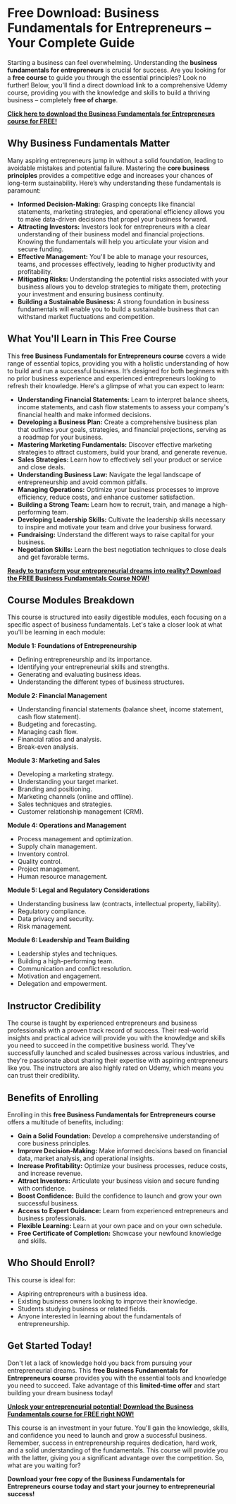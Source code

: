 # Free Download: Business Fundamentals for Entrepreneurs – Your Complete Guide

Starting a business can feel overwhelming. Understanding the **business fundamentals for entrepreneurs** is crucial for success. Are you looking for a **free course** to guide you through the essential principles? Look no further! Below, you'll find a direct download link to a comprehensive Udemy course, providing you with the knowledge and skills to build a thriving business – completely **free of charge**.

[**Click here to download the Business Fundamentals for Entrepreneurs course for FREE!**](https://udemywork.com/business-fundamentals-for-entrepreneurs)

## Why Business Fundamentals Matter

Many aspiring entrepreneurs jump in without a solid foundation, leading to avoidable mistakes and potential failure. Mastering the **core business principles** provides a competitive edge and increases your chances of long-term sustainability. Here’s why understanding these fundamentals is paramount:

*   **Informed Decision-Making:** Grasping concepts like financial statements, marketing strategies, and operational efficiency allows you to make data-driven decisions that propel your business forward.
*   **Attracting Investors:** Investors look for entrepreneurs with a clear understanding of their business model and financial projections. Knowing the fundamentals will help you articulate your vision and secure funding.
*   **Effective Management:** You'll be able to manage your resources, teams, and processes effectively, leading to higher productivity and profitability.
*   **Mitigating Risks:** Understanding the potential risks associated with your business allows you to develop strategies to mitigate them, protecting your investment and ensuring business continuity.
*   **Building a Sustainable Business:** A strong foundation in business fundamentals will enable you to build a sustainable business that can withstand market fluctuations and competition.

## What You'll Learn in This Free Course

This **free Business Fundamentals for Entrepreneurs course** covers a wide range of essential topics, providing you with a holistic understanding of how to build and run a successful business. It’s designed for both beginners with no prior business experience and experienced entrepreneurs looking to refresh their knowledge. Here's a glimpse of what you can expect to learn:

*   **Understanding Financial Statements:** Learn to interpret balance sheets, income statements, and cash flow statements to assess your company's financial health and make informed decisions.
*   **Developing a Business Plan:** Create a comprehensive business plan that outlines your goals, strategies, and financial projections, serving as a roadmap for your business.
*   **Mastering Marketing Fundamentals:** Discover effective marketing strategies to attract customers, build your brand, and generate revenue.
*   **Sales Strategies:** Learn how to effectively sell your product or service and close deals.
*   **Understanding Business Law:** Navigate the legal landscape of entrepreneurship and avoid common pitfalls.
*   **Managing Operations:** Optimize your business processes to improve efficiency, reduce costs, and enhance customer satisfaction.
*   **Building a Strong Team:** Learn how to recruit, train, and manage a high-performing team.
*   **Developing Leadership Skills:** Cultivate the leadership skills necessary to inspire and motivate your team and drive your business forward.
*   **Fundraising:** Understand the different ways to raise capital for your business.
*   **Negotiation Skills:** Learn the best negotiation techniques to close deals and get favorable terms.

[**Ready to transform your entrepreneurial dreams into reality? Download the FREE Business Fundamentals Course NOW!**](https://udemywork.com/business-fundamentals-for-entrepreneurs)

## Course Modules Breakdown

This course is structured into easily digestible modules, each focusing on a specific aspect of business fundamentals. Let's take a closer look at what you'll be learning in each module:

**Module 1: Foundations of Entrepreneurship**

*   Defining entrepreneurship and its importance.
*   Identifying your entrepreneurial skills and strengths.
*   Generating and evaluating business ideas.
*   Understanding the different types of business structures.

**Module 2: Financial Management**

*   Understanding financial statements (balance sheet, income statement, cash flow statement).
*   Budgeting and forecasting.
*   Managing cash flow.
*   Financial ratios and analysis.
*   Break-even analysis.

**Module 3: Marketing and Sales**

*   Developing a marketing strategy.
*   Understanding your target market.
*   Branding and positioning.
*   Marketing channels (online and offline).
*   Sales techniques and strategies.
*   Customer relationship management (CRM).

**Module 4: Operations and Management**

*   Process management and optimization.
*   Supply chain management.
*   Inventory control.
*   Quality control.
*   Project management.
*   Human resource management.

**Module 5: Legal and Regulatory Considerations**

*   Understanding business law (contracts, intellectual property, liability).
*   Regulatory compliance.
*   Data privacy and security.
*   Risk management.

**Module 6: Leadership and Team Building**

*   Leadership styles and techniques.
*   Building a high-performing team.
*   Communication and conflict resolution.
*   Motivation and engagement.
*   Delegation and empowerment.

## Instructor Credibility

The course is taught by experienced entrepreneurs and business professionals with a proven track record of success. Their real-world insights and practical advice will provide you with the knowledge and skills you need to succeed in the competitive business world. They've successfully launched and scaled businesses across various industries, and they're passionate about sharing their expertise with aspiring entrepreneurs like you. The instructors are also highly rated on Udemy, which means you can trust their credibility.

## Benefits of Enrolling

Enrolling in this **free Business Fundamentals for Entrepreneurs course** offers a multitude of benefits, including:

*   **Gain a Solid Foundation:** Develop a comprehensive understanding of core business principles.
*   **Improve Decision-Making:** Make informed decisions based on financial data, market analysis, and operational insights.
*   **Increase Profitability:** Optimize your business processes, reduce costs, and increase revenue.
*   **Attract Investors:** Articulate your business vision and secure funding with confidence.
*   **Boost Confidence:** Build the confidence to launch and grow your own successful business.
*   **Access to Expert Guidance:** Learn from experienced entrepreneurs and business professionals.
*   **Flexible Learning:** Learn at your own pace and on your own schedule.
*   **Free Certificate of Completion:** Showcase your newfound knowledge and skills.

## Who Should Enroll?

This course is ideal for:

*   Aspiring entrepreneurs with a business idea.
*   Existing business owners looking to improve their knowledge.
*   Students studying business or related fields.
*   Anyone interested in learning about the fundamentals of entrepreneurship.

## Get Started Today!

Don't let a lack of knowledge hold you back from pursuing your entrepreneurial dreams. This **free Business Fundamentals for Entrepreneurs course** provides you with the essential tools and knowledge you need to succeed. Take advantage of this **limited-time offer** and start building your dream business today!

[**Unlock your entrepreneurial potential! Download the Business Fundamentals course for FREE right NOW!**](https://udemywork.com/business-fundamentals-for-entrepreneurs)

This course is an investment in your future. You'll gain the knowledge, skills, and confidence you need to launch and grow a successful business. Remember, success in entrepreneurship requires dedication, hard work, and a solid understanding of the fundamentals. This course will provide you with the latter, giving you a significant advantage over the competition. So, what are you waiting for?

**Download your free copy of the Business Fundamentals for Entrepreneurs course today and start your journey to entrepreneurial success!**

